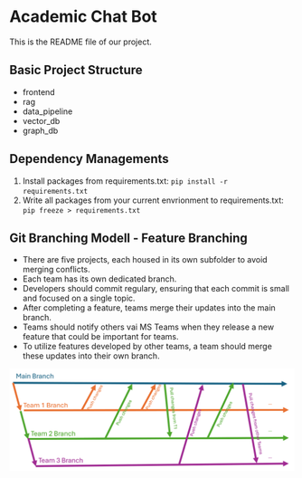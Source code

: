 # Academic Chat Bot

This is the README file of our project.

## Basic Project Structure

- frontend
- rag
- data_pipeline
- vector_db
- graph_db

## Dependency Managements

1. Install packages from requirements.txt:
`pip install -r requirements.txt`
2. Write all packages from your current envrionment to requirements.txt:
`pip freeze > requirements.txt`

## Git Branching Modell - Feature Branching

- There are five projects, each housed in its own subfolder to avoid merging conflicts.
- Each team has its own dedicated branch.
- Developers should commit regulary, ensuring that each commit is small and focused on a single topic.
- After completing a feature, teams merge their updates into the main branch.
- Teams should notify others vai MS Teams when they release a new feature that could be important for teams.
- To utilize features developed by other teams, a team should merge these updates into their own branch.

![Branching Strategy Image](./media/branching-model.png)
